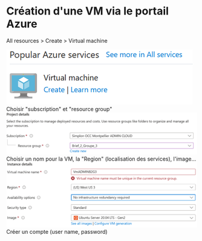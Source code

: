 # Création d'une VM via le portail Azure

All resources > Create > Virtual machine  

![creating a vm](https://github.com/simplon-lanloBaptiste/Brief2_groupe3/blob/main/IMG/creating%20a%20VM.png)  
Choisir "subscription" et "resource group"  
![subres](https://github.com/simplon-lanloBaptiste/Brief2_groupe3/blob/main/IMG/subres.png)  
Choisir un nom pour la VM, la "Region" (localisation des services), l'image...  
![nameRegion](https://github.com/simplon-lanloBaptiste/Brief2_groupe3/blob/main/IMG/vmNameRegionImage.png)  
Créer un compte (user name, password)